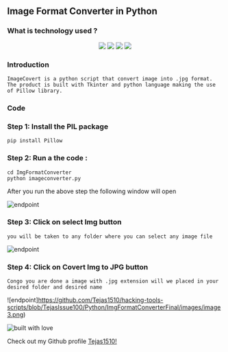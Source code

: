 ## Image Format Converter in Python

### What is technology used ?

<p align="center">
<img src="https://img.shields.io/badge/language-Python-blue?style=for-the-badge">
<img src="https://img.shields.io/badge/language-Tkinter-blue?style=for-the-badge">
<img src="https://img.shields.io/badge/language-Pillow-blue?style=for-the-badge">
<img src="https://img.shields.io/badge/language-JPGConverter-blue?style=for-the-badge">  
 </p>

### Introduction
``` 
ImageCovert is a python script that convert image into .jpg format.
The product is built with Tkinter and python language making the use of Pillow library.
```



### Code

### Step 1: Install the PIL package
```
pip install Pillow
```
### Step 2: Run a the code :
```
cd ImgFormatConverter
python imageconverter.py
```

After you run the above step the following window will open

![endpoint](https://github.com/Tejas1510/hacking-tools-scripts/blob/TejasIssue100/Python/ImgFormatConverterFinal/images/image1.png)

### Step 3: Click on select Img button

```
you will be taken to any folder where you can select any image file
```

![endpoint](https://github.com/Tejas1510/hacking-tools-scripts/blob/TejasIssue100/Python/ImgFormatConverterFinal/images/image2.png)

### Step 4: Click on Covert Img to JPG button

```
Congo you are done a image with .jpg extension will we placed in your desired folder and desired name
```

![endpoint]https://github.com/Tejas1510/hacking-tools-scripts/blob/TejasIssue100/Python/ImgFormatConverterFinal/images/image3.png)

![built with love](https://forthebadge.com/images/badges/built-with-love.svg)

Check out my Github profile [Tejas1510!](https://github.com/Tejas1510)
